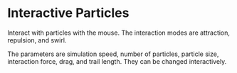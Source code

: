 # Interactive Particles

Interact with particles with the mouse. The interaction modes are attraction, repulsion, and swirl.

The parameters are simulation speed, number of particles, particle size, interaction force, drag, and trail length. They can be changed interactively.
